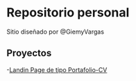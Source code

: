 # Repositorio personal

Sitio diseñado por @GiemyVargas

## Proyectos
-[Landin Page de tipo Portafolio-CV](https://GCode123xz.github.io/portafolio-gv/Portafolio)